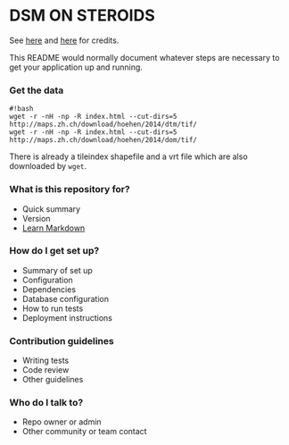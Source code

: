 # DSM ON STEROIDS #

See [here](http://rapidlasso.com/2013/11/03/grafcan-launches-dsm-on-steroids/) and [here](http://visor.grafcan.es/visorweb/default.php?svc=svcMTL&lat=28.1997572&lng=-16.7887721&zoom=9&lang=en) for credits.

This README would normally document whatever steps are necessary to get your application up and running.
 
### Get the data ###

```
#!bash
wget -r -nH -np -R index.html --cut-dirs=5 http://maps.zh.ch/download/hoehen/2014/dtm/tif/
wget -r -nH -np -R index.html --cut-dirs=5 http://maps.zh.ch/download/hoehen/2014/dom/tif/
```

There is already a tileindex shapefile and a vrt file which are also downloaded by `wget`.


### What is this repository for? ###

* Quick summary
* Version
* [Learn Markdown](https://bitbucket.org/tutorials/markdowndemo)

### How do I get set up? ###

* Summary of set up
* Configuration
* Dependencies
* Database configuration
* How to run tests
* Deployment instructions

### Contribution guidelines ###

* Writing tests
* Code review
* Other guidelines

### Who do I talk to? ###

* Repo owner or admin
* Other community or team contact